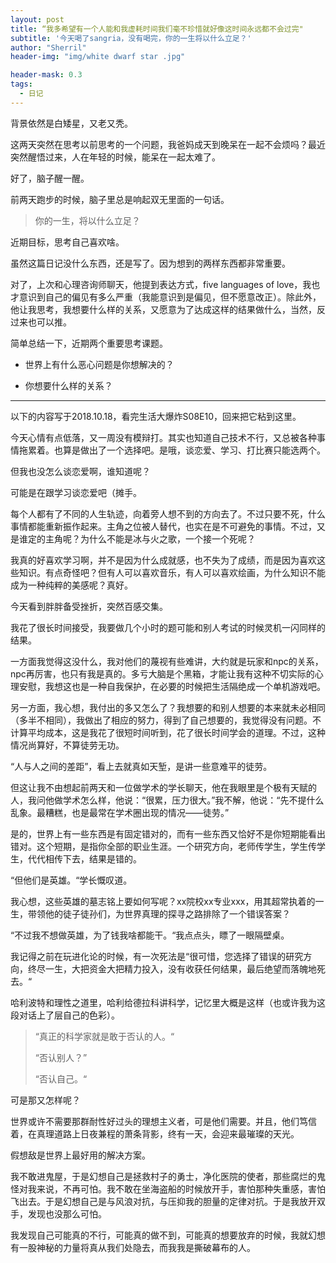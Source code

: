 ```yaml
---
layout: post
title: “我多希望有一个人能和我虚耗时间我们毫不珍惜就好像这时间永远都不会过完"
subtitle: '今天喝了sangria，没有喝完，你的一生将以什么立足？'
author: "Sherril"
header-img: "img/white dwarf star .jpg"

header-mask: 0.3
tags:
  - 日记
---
```

背景依然是白矮星，又老又秃。

这两天突然在思考以前思考的一个问题，我爸妈成天到晚呆在一起不会烦吗？最近突然醒悟过来，人在年轻的时候，能呆在一起太难了。

好了，脑子醒一醒。

前两天跑步的时候，脑子里总是响起双无里面的一句话。

> 你的一生，将以什么立足？

近期目标，思考自己喜欢啥。

虽然这篇日记没什么东西，还是写了。因为想到的两样东西都非常重要。

对了，上次和心理咨询师聊天，他提到表达方式，five languages of love，我也才意识到自己的偏见有多么严重（我能意识到是偏见，但不愿意改正）。除此外，他让我思考，我想要什么样的关系，又愿意为了达成这样的结果做什么，当然，反过来也可以推。

简单总结一下，近期两个重要思考课题。

* 世界上有什么恶心问题是你想解决的？

* 你想要什么样的关系？




-------


以下的内容写于2018.10.18，看完生活大爆炸S08E10，回来把它粘到这里。

今天心情有点低落，又一周没有模辩打。其实也知道自己技术不行，又总被各种事情拖累着。也算是做出了一个选择吧。是哦，谈恋爱、学习、打比赛只能选两个。

但我也没怎么谈恋爱啊，谁知道呢？

可能是在跟学习谈恋爱吧（摊手。

每个人都有了不同的人生轨迹，向着旁人想不到的方向去了。不过只要不死，什么事情都能重新振作起来。主角之位被人替代，也实在是不可避免的事情。不过，又是谁定的主角呢？为什么不能是冰与火之歌，一个接一个死呢？

我真的好喜欢学习啊，并不是因为什么成就感，也不失为了成绩，而是因为喜欢这些知识。有点奇怪吧？但有人可以喜欢音乐，有人可以喜欢绘画，为什么知识不能成为一种纯粹的美感呢？真好。

今天看到胖胖备受挫折，突然百感交集。

我花了很长时间接受，我要做几个小时的题可能和别人考试的时候灵机一闪同样的结果。

一方面我觉得这没什么，我对他们的蔑视有些难讲，大约就是玩家和npc的关系，npc再厉害，也只有我是真的。多亏大脑是个黑箱，才能让我有这种不切实际的心理安慰，我想这也是一种自我保护，在必要的时候把生活隔绝成一个单机游戏吧。

另一方面，我心想，我付出的多又怎么了？我想要的和别人想要的本来就未必相同（多半不相同），我做出了相应的努力，得到了自己想要的，我觉得没有问题。不计算平均成本，这是我花了很短时间听到，花了很长时间学会的道理。不过，这种情况尚算好，不算徒劳无功。

“人与人之间的差距”，看上去就真如天堑，是讲一些意难平的徒劳。

但这让我不由想起前两天和一位做学术的学长聊天，他在我眼里是个极有天赋的人，我问他做学术怎么样，他说：“很累，压力很大。”我不解，他说：“先不提什么乱象。最糟糕，也是最常在学术圈出现的情况——徒劳。”

是的，世界上有一些东西是有固定错对的，而有一些东西又恰好不是你短期能看出错对。这个短期，是指你全部的职业生涯。一个研究方向，老师传学生，学生传学生，代代相传下去，结果是错的。

“但他们是英雄。“学长慨叹道。

我心想，这些英雄的墓志铭上要如何写呢？xx院校xx专业xxx，用其超常执着的一生，带领他的徒子徒孙们，为世界真理的探寻之路排除了一个错误答案？

“不过我不想做英雄，为了钱我啥都能干。“我点点头，瞟了一眼隔壁桌。

我记得之前在玩进化论的时候，有一次死法是“很可惜，您选择了错误的研究方向，终尽一生，大把资金大把精力投入，没有收获任何结果，最后绝望而落魄地死去。“

哈利波特和理性之道里，哈利给德拉科讲科学，记忆里大概是这样（也或许我为这段对话上了层自己的色彩）。
> “真正的科学家就是敢于否认的人。“
> 
> “否认别人？”
> 
> “否认自己。“

可是那又怎样呢？

世界或许不需要那群耐性好过头的理想主义者，可是他们需要。并且，他们笃信着，在真理道路上日夜兼程的萧条背影，终有一天，会迎来最璀璨的天光。

假想敌是世界上最好用的解决方案。

我不敢进鬼屋，于是幻想自己是拯救村子的勇士，净化医院的使者，那些腐烂的鬼怪对我来说，不再可怕。我不敢在坐海盗船的时候放开手，害怕那种失重感，害怕飞出去。于是幻想自己是与风浪对抗，与压抑我的胆量的定律对抗。于是我放开双手，发现也没那么可怕。

我发现自己可能真的不行，可能真的做不到，可能真的想要放弃的时候，我就幻想有一股神秘的力量将真从我们处隐去，而我我是撕破幕布的人。

